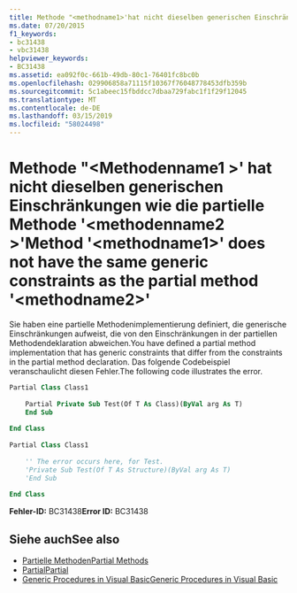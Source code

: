 ```yaml
---
title: Methode "<methodname1>'hat nicht dieselben generischen Einschränkungen wie die partielle Methode'<methodname2>"
ms.date: 07/20/2015
f1_keywords:
- bc31438
- vbc31438
helpviewer_keywords:
- BC31438
ms.assetid: ea092f0c-661b-49db-80c1-76401fc8bc0b
ms.openlocfilehash: 029906858a71115f10367f76048778453dfb359b
ms.sourcegitcommit: 5c1abeec15fbddcc7dbaa729fabc1f1f29f12045
ms.translationtype: MT
ms.contentlocale: de-DE
ms.lasthandoff: 03/15/2019
ms.locfileid: "58024498"
---
```

# <a name="method-methodname1-does-not-have-the-same-generic-constraints-as-the-partial-method-methodname2"></a><span data-ttu-id="05c6f-102">Methode "\<Methodenname1 >' hat nicht dieselben generischen Einschränkungen wie die partielle Methode '\<methodenname2 >'</span><span class="sxs-lookup"><span data-stu-id="05c6f-102">Method '\<methodname1>' does not have the same generic constraints as the partial method '\<methodname2>'</span></span>
<span data-ttu-id="05c6f-103">Sie haben eine partielle Methodenimplementierung definiert, die generische Einschränkungen aufweist, die von den Einschränkungen in der partiellen Methodendeklaration abweichen.</span><span class="sxs-lookup"><span data-stu-id="05c6f-103">You have defined a partial method implementation that has generic constraints that differ from the constraints in the partial method declaration.</span></span> <span data-ttu-id="05c6f-104">Das folgende Codebeispiel veranschaulicht diesen Fehler.</span><span class="sxs-lookup"><span data-stu-id="05c6f-104">The following code illustrates the error.</span></span>  
  
```vb  
Partial Class Class1  
  
    Partial Private Sub Test(Of T As Class)(ByVal arg As T)  
    End Sub  
  
End Class  
  
Partial Class Class1  
  
    '' The error occurs here, for Test.  
    'Private Sub Test(Of T As Structure)(ByVal arg As T)  
    'End Sub  
  
End Class  
```  
  
 <span data-ttu-id="05c6f-105">**Fehler-ID:** BC31438</span><span class="sxs-lookup"><span data-stu-id="05c6f-105">**Error ID:** BC31438</span></span>  
  
## <a name="see-also"></a><span data-ttu-id="05c6f-106">Siehe auch</span><span class="sxs-lookup"><span data-stu-id="05c6f-106">See also</span></span>

- [<span data-ttu-id="05c6f-107">Partielle Methoden</span><span class="sxs-lookup"><span data-stu-id="05c6f-107">Partial Methods</span></span>](../../visual-basic/programming-guide/language-features/procedures/partial-methods.md)
- [<span data-ttu-id="05c6f-108">Partial</span><span class="sxs-lookup"><span data-stu-id="05c6f-108">Partial</span></span>](../../visual-basic/language-reference/modifiers/partial.md)
- [<span data-ttu-id="05c6f-109">Generic Procedures in Visual Basic</span><span class="sxs-lookup"><span data-stu-id="05c6f-109">Generic Procedures in Visual Basic</span></span>](../../visual-basic/programming-guide/language-features/data-types/generic-procedures.md)
